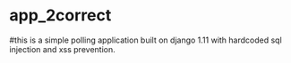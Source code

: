# app_2correct
#this is a simple polling application built on django 1.11 with hardcoded sql injection and xss prevention. 
